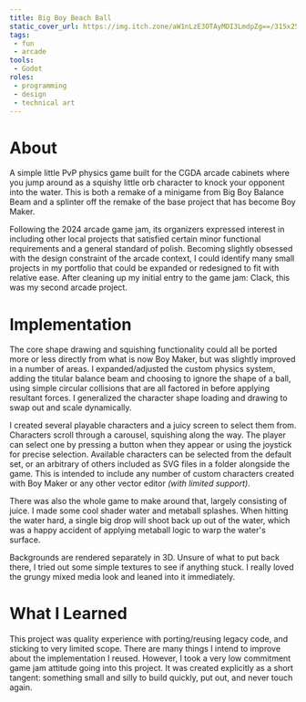 ```yaml
---
title: Big Boy Beach Ball
static_cover_url: https://img.itch.zone/aW1nLzE3OTAyMDI3LmdpZg==/315x250%23cm/bAdrV2.gif
tags:
 - fun
 - arcade
tools:
 - Godot
roles:
 - programming
 - design
 - technical art
---
```


# About
A simple little PvP physics game built for the CGDA arcade cabinets where you jump around as a squishy little orb character to knock your opponent into the water. This is both a remake of a minigame from Big Boy Balance Beam and a splinter off the remake of the base project that has become Boy Maker.

Following the 2024 arcade game jam, its organizers expressed interest in including other local projects that satisfied certain minor functional requirements and a general standard of polish. Becoming slightly obsessed with the design constraint of the arcade context, I could identify many small projects in my portfolio that could be expanded or redesigned to fit with relative ease. After cleaning up my initial entry to the game jam: Clack, this was my second arcade project.

# Implementation
The core shape drawing and squishing functionality could all be ported more or less directly from what is now Boy Maker, but was slightly improved in a number of areas. I expanded/adjusted the custom physics system, adding the titular balance beam and choosing to ignore the shape of a ball, using simple circular collisions that are all factored in before applying resultant forces. I generalized the character shape loading and drawing to swap out and scale dynamically.

I created several playable characters and a juicy screen to select them from. Characters scroll through a carousel, squishing along the way. The player can select one by pressing a button when they appear or using the joystick for precise selection. Available characters can be selected from the default set, or an arbitrary of others included as SVG files in a folder alongside the game. This is intended to include any number of custom characters created with Boy Maker or any other vector editor *(with limited support)*.

There was also the whole game to make around that, largely consisting of juice. I made some cool shader water and metaball splashes. When hitting the water hard, a single big drop will shoot back up out of the water, which was a happy accident of applying metaball logic to warp the water's surface.

Backgrounds are rendered separately in 3D. Unsure of what to put back there, I tried out some simple textures to see if anything stuck. I really loved the grungy mixed media look and leaned into it immediately.

# What I Learned
This project was quality experience with porting/reusing legacy code, and sticking to very limited scope. There are many things I intend to improve about the implementation I reused. However, I took a very low commitment game jam attitude going into this project. It was created explicitly as a short tangent: something small and silly to build quickly, put out, and never touch again.